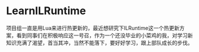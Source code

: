 # LearnILRuntime
项目组一直是用Lua来进行热更新的，最近想研究下ILRuntime这一个热更新方案，看到同事们在积极响应这一号召，作为一个还没毕业的小菜鸡的我，对学习新知识充满了渴望，首当其冲，当然不能落下，要好好学习，跟上部队成长的步伐。

